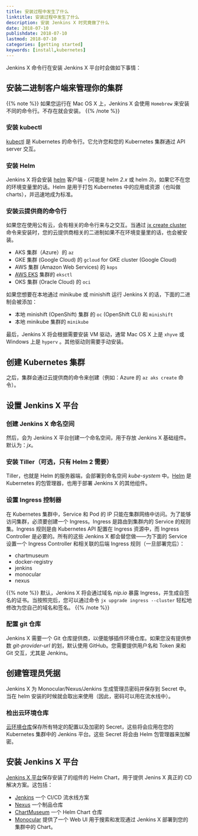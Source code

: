 ```yaml
---
title: 安装过程中发生了什么
linktitle: 安装过程中发生了什么
description: 安装 Jenkins X 时究竟做了什么
date: 2018-07-10
publishdate: 2018-07-10
lastmod: 2018-07-10
categories: [getting started]
keywords: [install,kubernetes]
---
```


Jenkins X 命令行在安装 Jenkins X 平台时会做如下事情：

## 安装二进制客户端来管理你的集群

{{% note %}}
如果您运行在 Mac OS X 上，Jenkins X 会使用 `Homebrew` 来安装不同的命令行。不存在就会安装。
{{% /note %}}

### 安装 kubectl

[kubectl](https://kubernetes.io/docs/reference/kubectl/kubectl/) 是 Kubernetes 的命令行。它允许您和您的 Kubernetes 集群通过 API server 交互。

### 安装 Helm

Jenkins X 将会安装 [helm](https://github.com/kubernetes/helm) 客户端 - (可能是  helm *2.x* 或 helm *3*)，如果它不在您的环境变量里的话。Helm 是用于打包 Kubernetes 中的应用或资源（也叫做 charts），并迅速地成为标准。

### 安装云提供商的命令行

如果您在使用公有云，会有相关的命令行来与之交互。当通过 [jx create cluster](/getting-started/create-cluster/) 命令来安装时，您的云提供商相关的二进制如果不在环境变量里的话，也会被安装。

- AKS 集群（Azure）的 `az`
- GKE 集群 (Google Cloud) 的 `gcloud` for GKE cluster (Google Cloud)
- AWS 集群 (Amazon Web Services) 的 `kops`
- [AWS EKS](https://aws.amazon.com/eks/) 集群的 `eksctl`
- OKS 集群 (Oracle Cloud) 的 `oci`

如果您想要在本地通过 minikube 或 minishift 运行 Jenkins X 的话，下面的二进制会被添加：

- 本地 minishift (OpenShift) 集群 的 `oc` (OpenShift CLI) 和 `minishift`
- 本地 minikube 集群的 `minikube`

最后，Jenkins X 将会根据需要安装 VM 驱动，通常 Mac OS X 上是 `xhyve` 或 Windows 上是 `hyperv` 。其他驱动则需要手动安装。

## 创建 Kubernetes 集群

之后，集群会通过云提供商的命令来创建（例如：Azure 的 `az aks create` 命令）。

## 设置 Jenkins X 平台

### 创建 Jenkins X 命名空间

然后，会为 Jenkins X 平台创建一个命名空间，用于存放 Jenkins X 基础组件。默认为：*jx*。

### 安装 Tiller（可选，只有 Helm 2 需要）

Tiller，也就是 Helm 的服务器端，会部署到命名空间 *kube-system* 中。[Helm](https://www.helm.sh/) 是 Kubernetes 的包管理器，也用于部署 Jenkins X 的其他组件。

### 设置 Ingress 控制器

在 Kubernetes 集群中，Service 和 Pod 的 IP 只能在集群网络中访问。为了能够访问集群，必须要创建一个 Ingress。Ingress 是路由到集群内的 Service 的规则集。Ingress 规则是由 Kubernetes API 配置在 Ingress 资源中，而 Ingress Controller 是必要的。所有的这些 Jenkins X 都会替您做——为下面的 Service 设置一个 Ingress Controller 和相关联的后端 Ingress 规则（一旦部署完后）：

- chartmuseum
- docker-registry
- jenkins
- monocular
- nexus

{{% note %}}
默认，Jenkins X 将会通过域名 *nip.io* 暴露 Ingress，并生成自签名的证书。当按照完后，您可以通过命令 `jx upgrade ingress --cluster` 轻松地修改为您自己的域名和签名。
{{% /note %}}

### 配置 git 仓库

Jenkins X 需要一个 Git 仓库提供商，以便能够插件环境仓库。如果您没有提供参数 *git-provider-url* 的划，默认使用 GitHub。您需要提供用户名和 Token 来和 Git 交互，尤其是 Jenkins。

## 创建管理员凭据

Jenkins X 为 Monocular/Nexus/Jenkins 生成管理员密码并保存到 Secret 中。当在 helm 安装的时候就会取出来使用（因此，密码可以用在流水线中）。

### 检出云环境仓库

[云环境仓库](https://github.com/jenkins-x/cloud-environments)保存所有特定的配置以及加密的 Secret，这些将会应用在您的 Kubernetes 集群中的 Jenkins 平台。这些 Secret 将会由 Helm 包管理器来加解密。

## 安装 Jenkins X 平台

[Jenkins X 平台](https://github.com/jenkins-x/jenkins-x-platform)保存安装了的组件的 Helm Chart，用于提供 Jenins X 真正的 CD 解决方案。这包括：

- [Jenkins](https://github.com/jenkinsci/jenkins) 一个 CI/CD 流水线方案
- [Nexus](https://www.sonatype.com/nexus-repository-oss) 一个制品仓库
- [ChartMuseum](https://github.com/kubernetes-helm/chartmuseum) 一个 Helm Chart 仓库
- [Monocular](https://github.com/kubernetes-helm/monocular) 提供了一个 Web UI 用于搜索和发现通过 Jenkins X 部署到您的集群中的 Chart。
